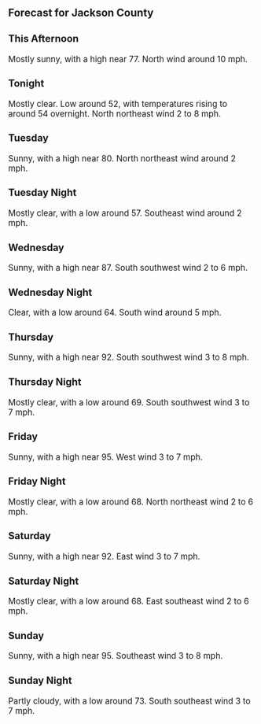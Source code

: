 <div>
   <h2>Forecast for Jackson County</h2>
   <p>
      <div style="font-size:120%">
         <h3>This Afternoon</h3>Mostly sunny, with a high near 77. North wind around 10 mph.<br></div>
   </p>
   <p>
      <div style="font-size:120%">
         <h3>Tonight</h3>Mostly clear. Low around 52, with temperatures rising to around 54 overnight. North northeast wind 2 to 8 mph.<br></div>
   </p>
   <p>
      <div style="font-size:120%">
         <h3>Tuesday</h3>Sunny, with a high near 80. North northeast wind around 2 mph.<br></div>
   </p>
   <p>
      <div style="font-size:120%">
         <h3>Tuesday Night</h3>Mostly clear, with a low around 57. Southeast wind around 2 mph.<br></div>
   </p>
   <p>
      <div style="font-size:120%">
         <h3>Wednesday</h3>Sunny, with a high near 87. South southwest wind 2 to 6 mph.<br></div>
   </p>
   <p>
      <div style="font-size:120%">
         <h3>Wednesday Night</h3>Clear, with a low around 64. South wind around 5 mph.<br></div>
   </p>
   <p>
      <div style="font-size:120%">
         <h3>Thursday</h3>Sunny, with a high near 92. South southwest wind 3 to 8 mph.<br></div>
   </p>
   <p>
      <div style="font-size:120%">
         <h3>Thursday Night</h3>Mostly clear, with a low around 69. South southwest wind 3 to 7 mph.<br></div>
   </p>
   <p>
      <div style="font-size:120%">
         <h3>Friday</h3>Sunny, with a high near 95. West wind 3 to 7 mph.<br></div>
   </p>
   <p>
      <div style="font-size:120%">
         <h3>Friday Night</h3>Mostly clear, with a low around 68. North northeast wind 2 to 6 mph.<br></div>
   </p>
   <p>
      <div style="font-size:120%">
         <h3>Saturday</h3>Sunny, with a high near 92. East wind 3 to 7 mph.<br></div>
   </p>
   <p>
      <div style="font-size:120%">
         <h3>Saturday Night</h3>Mostly clear, with a low around 68. East southeast wind 2 to 6 mph.<br></div>
   </p>
   <p>
      <div style="font-size:120%">
         <h3>Sunday</h3>Sunny, with a high near 95. Southeast wind 3 to 8 mph.<br></div>
   </p>
   <p>
      <div style="font-size:120%">
         <h3>Sunday Night</h3>Partly cloudy, with a low around 73. South southeast wind 3 to 7 mph.<br></div>
   </p>
</div>